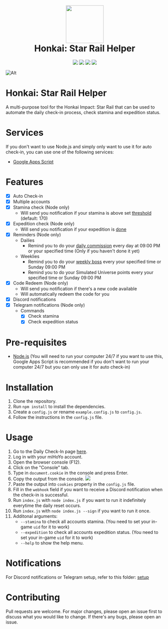 <h1 align="center">
    <img width="120" height="120" src="https://i.imgur.com/qidPCBf.png" alt=""><br>
    Honkai: Star Rail Helper
</h1>

<p align="center">
   <img src="https://img.shields.io/badge/NodeJS-20.2.0-green">
   <img src="https://img.shields.io/github/license/torikushiii/starrail-auto">
   <img src="https://img.shields.io/github/stars/torikushiii/starrail-auto">
   <a href="https://app.codacy.com/gh/torikushiii/starrail-auto/dashboard?utm_source=gh&utm_medium=referral&utm_content=&utm_campaign=Badge_grade"><img src="https://app.codacy.com/project/badge/Grade/8bf05ddfba214bd2b7dbdcd28600e2c9"/></a>
</p>

![Alt](https://repobeats.axiom.co/api/embed/258364749d69138ce925035dfe396bac085e8f1f.svg "Repobeats analytics image")

# Honkai: Star Rail Helper

A multi-purpose tool for the Honkai Impact: Star Rail that can be used to automate the daily check-in process, check stamina and expedition status.

# Services
If you don't want to use Node.js and simply only want to use it for auto check-in, you can use one of the following services:
- [Google Apps Script](https://github.com/torikushiii/starrail-auto/tree/master/services/google-script)

# Features
- [x] Auto Check-in
- [x] Multiple accounts
- [x] Stamina check (Node only)
    - Will send you notification if your stamina is above set [threshold](https://i.imgur.com/EFPVkI9.png) (default: 170)
- [x] Expedition check (Node only)
    - Will send you notification if your expedition is [done](https://i.imgur.com/qjFWrdl.png)
- [x] Reminders (Node only)
    - Dailies
        - Remind you to do your [daily commission](https://i.imgur.com/5kEqkTG.png) every day at 09:00 PM or your specified time (Only if you haven't done it yet)
    - Weeklies
        - Remind you to do your [weekly boss](https://i.imgur.com/0aoC7bu.png) every your specified time or Sunday 09:00 PM
        - Remind you to do your Simulated Universe points every your specified time or Sunday 09:00 PM
- [x] Code Redeem (Node only)
    - Will send you notification if there's a new code available
    - Will automatically redeem the code for you
- [x] Discord notifications
- [x] Telegram notifications (Node only)
    - Commands
        - [x] Check stamina
        - [x] Check expedition status

# Pre-requisites
- [Node.js](https://nodejs.org/en/) (You will need to run your computer 24/7 if you want to use this, Google Apps Script is recommended if you don't want to run your computer 24/7 but you can only use it for auto check-in)

# Installation
1. Clone the repository.
2. Run `npm install` to install the dependencies.
3. Create a `config.js` or rename `example.config.js` to `config.js`.
4. Follow the instructions in the `config.js` file.

# Usage
1. Go to the Daily Check-In page [here](https://act.hoyolab.com/bbs/event/signin/hkrpg/index.html?act_id=e202303301540311).
2. Log in with your miHoYo account.
3. Open the browser console (F12).
4. Click on the "Console" tab.
5. Type in `document.cookie` in the console and press Enter.
6. Copy the output from the console.
   ![](https://i.imgur.com/hFCL4yN.png)
7. Paste the output into `cookies` property in the `config.js` file.
8. Fill in the `webhook` field if you want to receive a Discord notification when the check-in is successful.
9. Run `index.js` with `node index.js` if you want to run it indefinitely everytime the daily reset occurs.
10. Run `index.js` with `node index.js --sign` if you want to run it once.
11. Additonal arguments:
    - `--stamina` to check all accounts stamina. (You need to set your in-game `uid` for it to work)
    - `--expedition` to check all accounts expedition status. (You need to set your in-game `uid` for it to work)
    - `--help` to show the help menu.

# Notifications
For Discord notifications or Telegram setup, refer to this folder: [setup](https://github.com/torikushiii/starrail-auto/tree/master/setup)

# Contributing
Pull requests are welcome. For major changes, please open an issue first to discuss what you would like to change. If there's any bugs, please open an issue.
